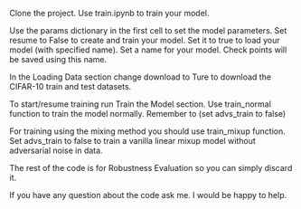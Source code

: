 Clone the project.
Use train.ipynb to train your model.

Use the params dictionary in the first cell to set the model parameters.
Set resume to False to create and train your model. Set it to true to load your model (with specified name).
Set a name for your model. Check points will be saved using this name.

In the Loading Data section change download to Ture to download the CIFAR-10 train and test datasets.

To start/resume training run Train the Model section.  Use train_normal function to train the model normally. Remember to (set advs_train to false)

For training using the mixing method you should use train_mixup function. Set advs_train to false to train a vanilla linear mixup model without adversarial noise in data.

The rest of the code is for Robustness Evaluation so you can simply discard it.

If you have any question about the code ask me. I would be happy to help.
